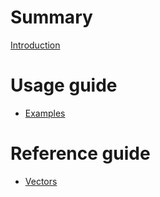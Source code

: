 # Summary

[Introduction](introduction.md)

# Usage guide

- [Examples](usage/examples.md)

# Reference guide

- [Vectors](reference/vectors.md)

